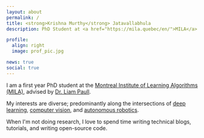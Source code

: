 ```yaml
---
layout: about
permalink: /
title: <strong>Krishna Murthy</strong> Jatavallabhula
description: PhD Student at <a href="https://mila.quebec/en/">MILA</a>

profile:
  align: right
  image: prof_pic.jpg

news: true
social: true
---
```


I am a first year PhD student at the [Montreal Institute of Learning Algorithms (MILA)](https://mila.quebec/en/), advised by [Dr. Liam Paull](https://people.csail.mit.edu/lpaull/).

My interests are diverse; predominantly along the intersections of [deep learning](https://www.technologyreview.com/s/513696/deep-learning/), [computer vision](https://hayo.io/computer-vision/), and [autonomous robotics](https://en.wikipedia.org/wiki/Robotics).

When I'm not doing research, I love to spend time writing technical blogs, tutorials, and writing open-source code.
